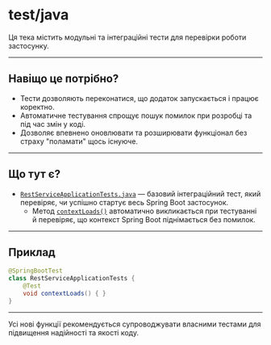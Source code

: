 # test/java

Ця тека містить модульні та інтеграційні тести для перевірки роботи застосунку.

---

## Навіщо це потрібно?

- Тести дозволяють переконатися, що додаток запускається і працює коректно.
- Автоматичне тестування спрощує пошук помилок при розробці та під час змін у коді.
- Дозволяє впевнено оновлювати та розширювати функціонал без страху "поламати" щось існуюче.

---

## Що тут є?

- [`RestServiceApplicationTests.java`](https://github.com/axolotl1k/DB-RESTfull-service-on-Java/blob/master/src/test/java/com/pliffdax/RESTService/RestServiceApplicationTests.java) — базовий інтеграційний тест, який перевіряє, чи успішно стартує весь Spring Boot застосунок.
    - Метод [`contextLoads()`](https://github.com/axolotl1k/DB-RESTfull-service-on-Java/blob/master/src/test/java/com/pliffdax/RESTService/RestServiceApplicationTests.java#L10) автоматично викликається при тестуванні й перевіряє, що контекст Spring Boot піднімається без помилок.

---

## Приклад

```java
@SpringBootTest
class RestServiceApplicationTests {
    @Test
    void contextLoads() { }
}
```

---

Усі нові функції рекомендується супроводжувати власними тестами для підвищення надійності та якості коду.
